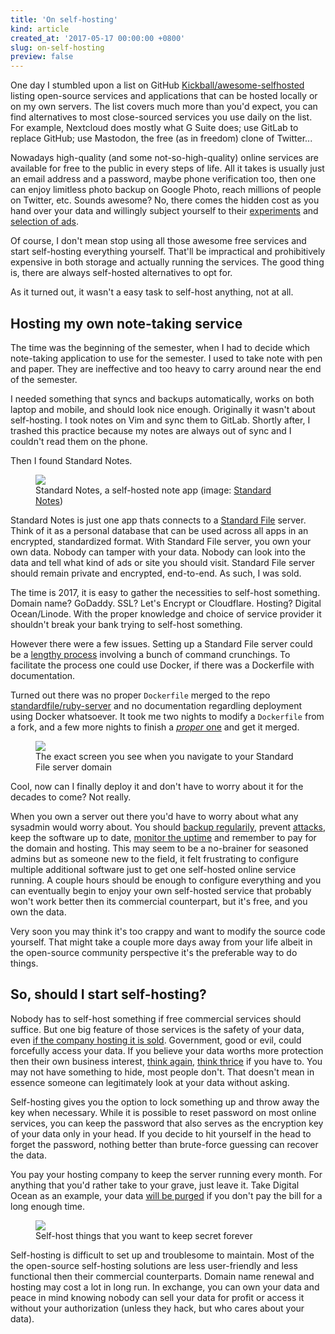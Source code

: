 ```yaml
---
title: 'On self-hosting'
kind: article
created_at: '2017-05-17 00:00:00 +0800'
slug: on-self-hosting
preview: false
---
```


One day I stumbled upon a list on GitHub
[Kickball/awesome-selfhosted](https://github.com/Kickball/awesome-selfhosted)
listing open-source services and applications that can be hosted locally
or on my own servers. The list covers much more than you'd expect, you
can find alternatives to most close-sourced services you use daily on
the list. For example, Nextcloud does mostly what G Suite does; use GitLab to
replace GitHub; use Mastodon, the free (as in freedom) clone of Twitter...

Nowadays high-quality (and some not-so-high-quality) online services are
available for free to the public in every steps of life. All it takes is
usually just an email address and a password, maybe phone verification
too, then one can enjoy limitless photo backup on Google Photo,
reach millions of people on Twitter, etc. Sounds awesome? No, there
comes the hidden cost as you hand over your data and willingly subject
yourself to their [experiments](https://www.theguardian.com/technology/2014/oct/02/facebook-sorry-secret-psychological-experiment-users) and [selection of ads](https://privacy.google.com/intl/en/how-ads-work.html).

Of course, I don't mean stop using all those awesome free services and
start self-hosting everything yourself. That'll be impractical and
prohibitively expensive in both storage and actually running the
services. The good thing is, there are always self-hosted alternatives
to opt for.

As it turned out, it wasn't a easy task to self-host anything, not at
all.

## Hosting my own note-taking service

The time was the beginning of the semester, when I had to decide which
note-taking application to use for the semester. I used to take note
with pen and paper. They are ineffective and too heavy to carry around
near the end of the semester.

I needed something that syncs and backups automatically, works on both
laptop and mobile, and should look nice enough. Originally it wasn't about
self-hosting. I took notes on Vim and sync them to GitLab. Shortly
after, I trashed this practice because my notes are always out of sync
and I couldn't read them on the phone.

Then I found Standard Notes.

<figure>
<img src='./hero-banner.png'/>
<figcaption>Standard Notes, a self-hosted note app (image: <a href='https://standardnotes.org/'>Standard Notes</a>)</figcaption>
</figure>

Standard Notes is just one app thats connects to a [Standard File](https://standardfile.org/)
server. Think of it as a personal database that can be used across all
apps in an encrypted, standardized format. With Standard File server, you
own your own data. Nobody can tamper with your data. Nobody can look into
the data and tell what kind of ads or site you should visit. Standard File server
should remain private and encrypted, end-to-end. As such, I was sold.

The time is 2017, it is easy to gather the necessities to self-host
something. Domain name? GoDaddy. SSL? Let's Encrypt or Cloudflare.
Hosting? Digital Ocean/Linode. With the proper knowledge and choice of
service provider it shouldn't break your bank trying to self-host
something.

However there were a few issues. Setting up a Standard File server could
be a [lengthy process](https://github.com/standardfile/ruby-server/wiki/Deploying-a-private-Standard-File-server-with-Amazon-EC2-and-Nginx) involving a bunch of command crunchings. To facilitate the process
one could use Docker, if there was a Dockerfile with documentation.

Turned out there was no proper `Dockerfile` merged to the repo
[standardfile/ruby-server](https://github.com/standardfile/ruby-server)
and no documentation regardling deployment using Docker whatsoever. It
took me two nights to modify a `Dockerfile` from a fork, and a few more nights to finish a
[*proper* one](https://github.com/standardfile/ruby-server/pull/44) and get it merged.

<figure>
<img src='./standard.png'/>
<figcaption>The exact screen you see when you navigate to your Standard File server domain</figcaption>
</figure>

Cool, now can I finally deploy it and don't have to worry about it for the
decades to come? Not really.

When you own a server out there you'd have to worry about what any
sysadmin would worry about. You should [backup regularily](https://about.gitlab.com/2017/02/01/gitlab-dot-com-database-incident/), prevent [attacks](https://www.fail2ban.org/wiki/index.php/Main_Page), keep the software
up to date, [monitor the uptime](https://uptimerobot.com/) and remember to pay for the domain and hosting. This may seem to be a no-brainer for seasoned admins but as someone new to the field,
it felt frustrating to configure multiple additional software just to get one
self-hosted online service running. A couple hours should be enough to configure everything and
you can eventually begin to enjoy your own self-hosted service that probably
won't work better then its commercial counterpart, but it's free, and
you own the data.

Very soon you may think it's too crappy and want to modify the
source code yourself. That might take a couple more days away from your life
albeit in the open-source community perspective it's the preferable way
to do things.

## So, should I start self-hosting?

Nobody has to self-host something if free commercial
services should suffice. But one big feature of those services is the safety
of your data, even [if the company hosting it is sold](https://mobile.nytimes.com/2015/06/29/technology/when-a-company-goes-up-for-sale-in-many-cases-so-does-your-personal-data.html). Government, good or evil,
could forcefully access your data. If you believe your data worths more
protection then their own business interest, [think again](https://govtrequests.facebook.com/), [think thrice](https://www.google.com/transparencyreport/userdatarequests/legalprocess/)
if you have to. You may not have something to hide, most people don't.
That doesn't mean in essence someone can legitimately look at your
data without asking.

Self-hosting gives you the option to lock something up and throw away
the key when necessary. While it is possible to reset password on most
online services, you can keep the password that also serves as the
encryption key of your data only in your head. If you decide to hit
yourself in the head to forget the password, nothing better than brute-force
guessing can recover the data.

You pay your hosting company to keep the server running every month. For
anything that you'd rather take to your grave, just leave it. Take
Digital Ocean as an example, your data [will be purged](https://www.digitalocean.com/help/pricing-and-billing/general/) if you don't pay the bill for a long enough time.

<figure>
<img src='./after-i-died.jpg'/>
<figcaption>Self-host things that you want to keep secret forever</figcaption>
</figure>

Self-hosting is difficult to set up and troublesome to maintain. Most of the
the open-source self-hosting solutions are less user-friendly and less
functional then their commercial counterparts. Domain name renewal and
hosting may cost a lot in long run. In exchange, you can own your data
and peace in mind knowing nobody can sell your data for profit or
access it without your authorization (unless they hack, but who cares
about your data).
